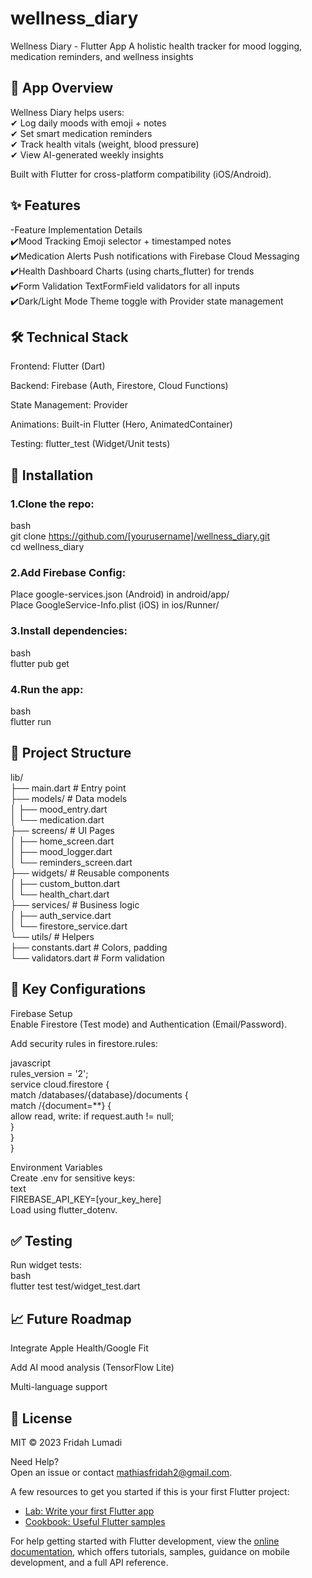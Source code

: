 # wellness_diary
Wellness Diary - Flutter App
A holistic health tracker for mood logging, medication reminders, and wellness insights

## 📱 App Overview  
Wellness Diary helps users:  
✔ Log daily moods with emoji + notes  
✔ Set smart medication reminders  
✔ Track health vitals (weight, blood pressure)  
✔ View AI-generated weekly insights  

Built with Flutter for cross-platform compatibility (iOS/Android).  

## ✨ Features  
-Feature	Implementation Details  
✔️Mood Tracking	Emoji selector + timestamped notes  
✔️Medication Alerts	Push notifications with Firebase Cloud Messaging  
✔️Health Dashboard	Charts (using charts_flutter) for trends  
✔️Form Validation	TextFormField validators for all inputs  
✔️Dark/Light Mode	Theme toggle with Provider state management  

## 🛠️ Technical Stack  
Frontend: Flutter (Dart)  

Backend: Firebase (Auth, Firestore, Cloud Functions)  

State Management: Provider  

Animations: Built-in Flutter (Hero, AnimatedContainer)  

Testing: flutter_test (Widget/Unit tests)  
## 🚀 Installation  
### 1.Clone the repo:  
bash  
git clone https://github.com/[yourusername]/wellness_diary.git  
cd wellness_diary  

### 2.Add Firebase Config:  
Place google-services.json (Android) in android/app/  
Place GoogleService-Info.plist (iOS) in ios/Runner/  

### 3.Install dependencies:  
bash  
flutter pub get  

### 4.Run the app:  
bash  
flutter run  

## 📂 Project Structure
lib/  
├── main.dart                  # Entry point  
├── models/                    # Data models  
│   ├── mood_entry.dart  
│   └── medication.dart  
├── screens/                   # UI Pages  
│   ├── home_screen.dart  
│   ├── mood_logger.dart  
│   └── reminders_screen.dart  
├── widgets/                   # Reusable components  
│   ├── custom_button.dart  
│   └── health_chart.dart  
├── services/                  # Business logic  
│   ├── auth_service.dart  
│   └── firestore_service.dart  
└── utils/                     # Helpers  
    ├── constants.dart         # Colors, padding  
    └── validators.dart        # Form validation  

## 🔧 Key Configurations  
Firebase Setup  
Enable Firestore (Test mode) and Authentication (Email/Password).  

Add security rules in firestore.rules:  

javascript  
rules_version = '2';  
service cloud.firestore {  
  match /databases/{database}/documents {  
    match /{document=**} {  
      allow read, write: if request.auth != null;   
    }  
  }  
}  

Environment Variables  
Create .env for sensitive keys:  
text  
FIREBASE_API_KEY=[your_key_here]    
Load using flutter_dotenv.  

## ✅ Testing  
Run widget tests:  
bash  
flutter test test/widget_test.dart  

## 📈 Future Roadmap  
Integrate Apple Health/Google Fit  

Add AI mood analysis (TensorFlow Lite)  

Multi-language support  

## 📜 License  
MIT © 2023 Fridah Lumadi  

Need Help?  
Open an issue or contact mathiasfridah2@gmail.com.  





A few resources to get you started if this is your first Flutter project:

- [Lab: Write your first Flutter app](https://docs.flutter.dev/get-started/codelab)
- [Cookbook: Useful Flutter samples](https://docs.flutter.dev/cookbook)

For help getting started with Flutter development, view the
[online documentation](https://docs.flutter.dev/), which offers tutorials,
samples, guidance on mobile development, and a full API reference.

